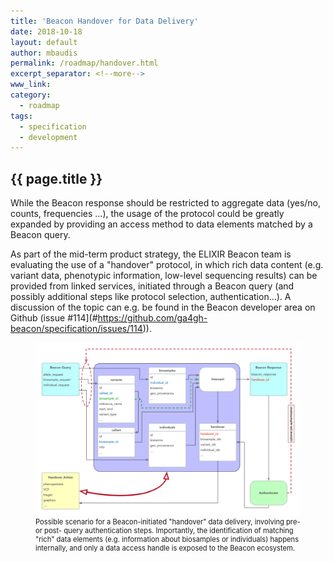 ```yaml
---
title: 'Beacon Handover for Data Delivery'
date: 2018-10-18
layout: default
author: mbaudis
permalink: /roadmap/handover.html
excerpt_separator: <!--more-->
www_link:
category:
  - roadmap
tags:
  - specification
  - development
---
```


## {{ page.title }}

While the Beacon response should be restricted to aggregate data (yes/no, counts, frequencies ...), the usage of the protocol could be greatly expanded by providing an access method to data elements matched by a Beacon query.

As part of the mid-term product strategy, the ELIXIR Beacon team is evaluating the use of a "handover" protocol, in which rich data content (e.g. variant data, phenotypic information, low-level sequencing results) can be provided from linked services, initiated through a Beacon query (and possibly additional steps like protocol selection, authentication...). A discussion of the topic can e.g. be found in the Beacon developer area on Github (issue #114](#https://github.com/ga4gh-beacon/specification/issues/114)).

<figure>
<img src="/assets/img/beacon-query-handover-schema.png" style="width: 520px;" />
  <figcaption style="font-size: 0.8em;">Possible scenario for a Beacon-initiated "handover" data delivery, involving pre- or post- query authentication steps. Importantly, the identification of matching "rich" data elements (e.g. information about biosamples or individuals) happens internally, and only a data access handle is exposed to the Beacon ecosystem.</figcaption>
</figure>

<!--more-->
